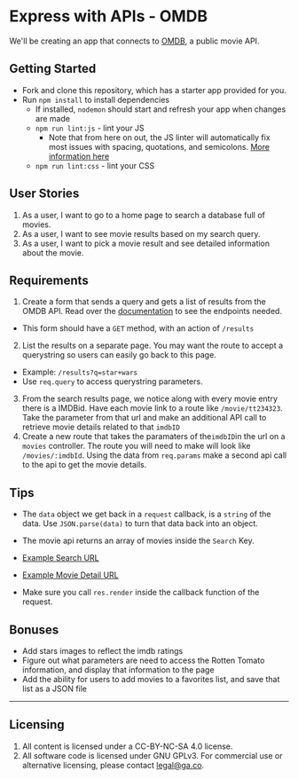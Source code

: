 # Express with APIs - OMDB

We'll be creating an app that connects to [OMDB](http://www.omdbapi.com), a public movie API.

## Getting Started

* Fork and clone this repository, which has a starter app provided for you.
* Run `npm install` to install dependencies
  * If installed, `nodemon` should start and refresh your app when changes are made
  * `npm run lint:js` - lint your JS
    * Note that from here on out, the JS linter will automatically fix most issues with spacing, quotations, and semicolons. [More information here](http://eslint.org/blog/2015/10/eslint-v1.6.0-released#autofixing-of-more-rules)
  * `npm run lint:css` - lint your CSS

## User Stories
1. As a user, I want to go to a home page to search a database full of movies.
2. As a user, I want to see movie results based on my search query.
3. As a user, I want to pick a movie result and see detailed information about the movie.

## Requirements
1. Create a form that sends a query and gets a list of results from the OMDB API. Read over the [documentation](http://www.omdbapi.com) to see the endpoints needed.
  * This form should have a `GET` method, with an action of `/results`
2. List the results on a separate page. You may want the route to accept a querystring so users can easily go back to this page.
  * Example: `/results?q=star+wars`
  * Use `req.query` to access querystring parameters.
3. From the search results page, we notice along with every movie entry
there is a IMDBid. Have each movie link to a route like `/movie/tt234323`.
Take the parameter from that url and make an additional API call to
retrieve movie details related to that `imdbID`
4. Create a new route that takes the paramaters of the`imdbID`in the url
on a `movies` controller. The route you will need to make will look
like `/movies/:imdbId`. Using the data from `req.params` make a
second api call to the api to get the movie details.


## Tips
* The `data` object we get back in a `request` callback, is a `string`
of the data. Use `JSON.parse(data)` to turn that data back into an object.
* The movie api returns an array of movies inside the `Search` Key.

* [Example Search URL](http://www.omdbapi.com/?s=matrix)
* [Example Movie Detail URL](http://www.omdbapi.com/?i=tt0133093)

* Make sure you call `res.render` inside the callback function of the request.


## Bonuses

* Add stars images to reflect the imdb ratings
* Figure out what parameters are need to access the Rotten Tomato information, and display that information to the page
* Add the ability for users to add movies to a favorites list, and save that list as a JSON file

---

## Licensing
1. All content is licensed under a CC-BY-NC-SA 4.0 license.
2. All software code is licensed under GNU GPLv3. For commercial use or alternative licensing, please contact legal@ga.co.
